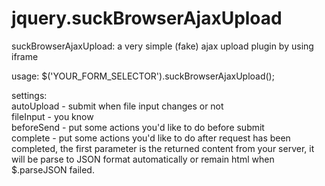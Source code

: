 jquery.suckBrowserAjaxUpload  
============================  
  
suckBrowserAjaxUpload: a very simple (fake) ajax upload plugin by using iframe  
  
usage: $('YOUR_FORM_SELECTOR').suckBrowserAjaxUpload();  
  
settings:  
    autoUpload - submit when file input changes or not  
    fileInput - you know  
    beforeSend - put some actions you'd like to do before submit  
    complete - put some actions you'd like to do after request has been completed, the first parameter is the returned content from your server, it will be parse to JSON format automatically or remain html when $.parseJSON failed.  
